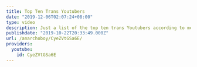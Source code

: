 ```yaml
---
title: Top Ten Trans Youtubers
date: "2019-12-06T02:07:24+08:00"
type: video
description: Just a list of the top ten trans Youtubers according to me.
publishdate: "2019-10-22T20:33:49.000Z"
url: /anarchoboy/CyeZVtGSa6E/
providers:
  youtube:
    id: CyeZVtGSa6E
---
```

